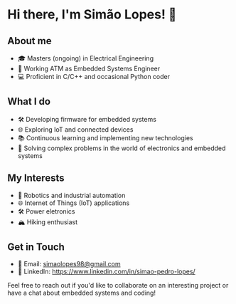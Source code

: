 # Hi there, I'm Simão Lopes! 👋

## About me
* 🎓 Masters (ongoing) in Electrical Engineering
* 💼 Working ATM as Embedded Systems Engineer
* 💻 Proficient in C/C++ and occasional Python coder

## What I do
* 🛠️ Developing firmware for embedded systems
* 🌐 Exploring IoT and connected devices
* 📚 Continuous learning and implementing new technologies
* 🔧 Solving complex problems in the world of electronics and embedded systems

## My Interests
* 🤖 Robotics and industrial automation
* 🌐 Internet of Things (IoT) applications
* 🛠️ Power eletronics
* 🏔 Hiking enthusiast

## Get in Touch
* 📧 Email: simaolopes98@gmail.com
* 🔗 LinkedIn: https://www.linkedin.com/in/simao-pedro-lopes/

Feel free to reach out if you'd like to collaborate on an interesting project or have a chat about embedded systems and coding!
